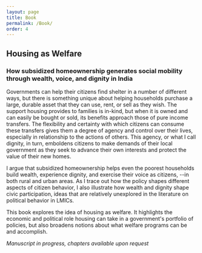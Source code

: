 ```yaml
---
layout: page
title: Book
permalink: /Book/
order: 4
---
```


<!-- Global site tag (gtag.js) - Google Analytics -->
<script async src="https://www.googletagmanager.com/gtag/js?id=UA-111923831-1"></script>
<script>
  window.dataLayer = window.dataLayer || [];
  function gtag(){dataLayer.push(arguments);}
  gtag('js', new Date());

  gtag('config', 'UA-111923831-1');
</script>


## Housing as Welfare
### How subsidized homeownership generates social mobility through wealth, voice, and dignity in India

Governments can help their citizens find shelter in a number of different ways, but there is something unique about helping households purchase a large, durable asset that they can use, rent, or sell as they wish. The support housing provides to families is in-kind, but when it is owned and can easily be bought or sold, its benefits approach those of pure income transfers. The flexibility and certainty with which citizens can consume these transfers gives them a degree of agency and control over their lives, especially in relationship to the actions of others. This agency, or what I call dignity, in turn, emboldens citizens to make demands of their local government as they seek to advance their own interests and protect the value of their new homes. 


 I argue that subsidized homeownership helps even the poorest households build wealth, experience dignity, and exercise their voice as citizens, --in both rural and urban areas. As I trace out how the policy shapes different aspects of citizen behavior, I also illustrate how wealth and dignity shape civic participation, ideas that are relatively unexplored in the literature on political behavior in LMICs.
		
This book explores the idea of housing as welfare.  It highlights the economic and political role housing can take in a government's portfolio of policies, but also broadens notions about what welfare programs can be and accomplish.  

 

*Manuscript in progress, chapters available upon request*

